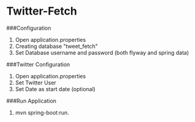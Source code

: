 # Twitter-Fetch

###Configuration
1. Open application.properties
2. Creating database "tweet_fetch"
3. Set Database username and password (both flyway and spring data)

###Twitter Configuration
1. Open application.properties
2. Set Twitter User
3. Set Date as start date (optional)

###Run Application
1. mvn spring-boot:run.